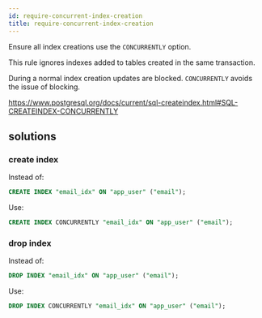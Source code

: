 ```yaml
---
id: require-concurrent-index-creation
title: require-concurrent-index-creation
---
```


Ensure all index creations use the `CONCURRENTLY` option.

This rule ignores indexes added to tables created in the same transaction.

During a normal index creation updates are blocked. `CONCURRENTLY` avoids the
issue of blocking.

<https://www.postgresql.org/docs/current/sql-createindex.html#SQL-CREATEINDEX-CONCURRENTLY>

## solutions

### create index

Instead of:

```sql
CREATE INDEX "email_idx" ON "app_user" ("email");
```

Use:

```sql
CREATE INDEX CONCURRENTLY "email_idx" ON "app_user" ("email");
```

### drop index

Instead of:

```sql
DROP INDEX "email_idx" ON "app_user" ("email");
```

Use:

```sql
DROP INDEX CONCURRENTLY "email_idx" ON "app_user" ("email");
```
